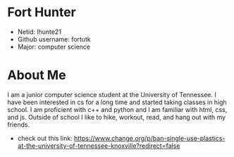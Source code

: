 # Fort Hunter
- Netid: lhunte21
- Github username: fortutk
- Major: computer science
# About Me
I am a junior computer science student at the University of Tennessee.  I have been interested in cs for a long time and started taking classes in high school.  I am proficient with c++ and python and I am familiar with html, css, and js.  Outside of school I like to hike, workout, read, and hang out with my friends.  
- check out this link: https://www.change.org/p/ban-single-use-plastics-at-the-university-of-tennessee-knoxville?redirect=false 